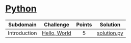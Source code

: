 
# [Python](https://www.hackerrank.com/domains/python)


| Subdomain    | Challenge                                                                    | Points | Solution                                           |
| :----------: | :--------------------------------------------------------------------------: | :----: | :------------------------------------------------: |
| Introduction | [Hello, World](https://www.hackerrank.com/challenges/py-hello-world/problem) | 5      | [solution.py](Python/Hello%2C%20World/solution.py) |
